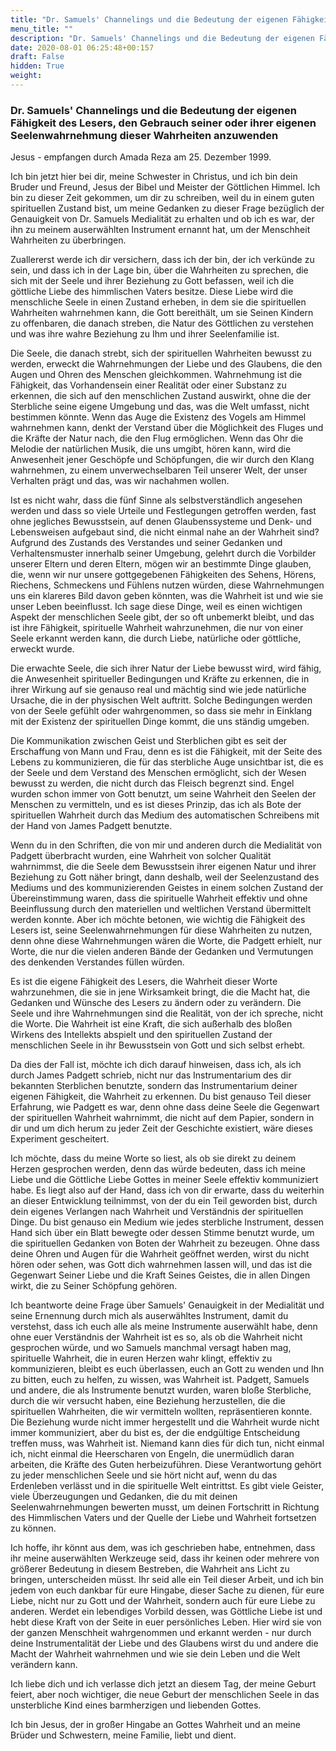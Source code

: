 ```yaml
---
title: "Dr. Samuels' Channelings und die Bedeutung der eigenen Fähigkeit des Lesers, den Gebrauch seiner oder ihrer eigenen Seelenwahrnehmung dieser Wahrheiten anzuwenden"
menu_title: ""
description: "Dr. Samuels' Channelings und die Bedeutung der eigenen Fähigkeit des Lesers, den Gebrauch seiner oder ihrer eigenen Seelenwahrnehmung dieser Wahrheiten anzuwenden"
date: 2020-08-01 06:25:48+00:157
draft: False
hidden: True
weight:
---
```

### Dr. Samuels' Channelings und die Bedeutung der eigenen Fähigkeit des Lesers, den Gebrauch seiner oder ihrer eigenen Seelenwahrnehmung dieser Wahrheiten anzuwenden

Jesus - empfangen durch Amada Reza am 25. Dezember 1999.

Ich bin jetzt hier bei dir, meine Schwester in Christus, und ich bin dein Bruder und Freund, Jesus der Bibel und Meister der Göttlichen Himmel. Ich bin zu dieser Zeit gekommen, um dir zu schreiben, weil du in einem guten spirituellen Zustand bist, um meine Gedanken zu dieser Frage bezüglich der Genauigkeit von Dr. Samuels Medialität zu erhalten und ob ich es war, der ihn zu meinem auserwählten Instrument ernannt hat, um der Menschheit Wahrheiten zu überbringen.

Zuallererst werde ich dir versichern, dass ich der bin, der ich verkünde zu sein, und dass ich in der Lage bin, über die Wahrheiten zu sprechen, die sich mit der Seele und ihrer Beziehung zu Gott befassen, weil ich die göttliche Liebe des himmlischen Vaters besitze. Diese Liebe wird die menschliche Seele in einen Zustand erheben, in dem sie die spirituellen Wahrheiten wahrnehmen kann, die Gott bereithält, um sie Seinen Kindern zu offenbaren, die danach streben, die Natur des Göttlichen zu verstehen und was ihre wahre Beziehung zu Ihm und ihrer Seelenfamilie ist.

Die Seele, die danach strebt, sich der spirituellen Wahrheiten bewusst zu werden, erweckt die Wahrnehmungen der Liebe und des Glaubens, die den Augen und Ohren des Menschen gleichkommen. Wahrnehmung ist die Fähigkeit, das Vorhandensein einer Realität oder einer Substanz zu erkennen, die sich auf den menschlichen Zustand auswirkt, ohne die der Sterbliche seine eigene Umgebung und das, was die Welt umfasst, nicht bestimmen könnte. Wenn das Auge die Existenz des Vogels am Himmel wahrnehmen kann, denkt der Verstand über die Möglichkeit des Fluges und die Kräfte der Natur nach, die den Flug ermöglichen. Wenn das Ohr die Melodie der natürlichen Musik, die uns umgibt, hören kann, wird die Anwesenheit jener Geschöpfe und Schöpfungen, die wir durch den Klang wahrnehmen, zu einem unverwechselbaren Teil unserer Welt, der unser Verhalten prägt und das, was wir nachahmen wollen.

Ist es nicht wahr, dass die fünf Sinne als selbstverständlich angesehen werden und dass so viele Urteile und Festlegungen getroffen werden, fast ohne jegliches Bewusstsein, auf denen Glaubenssysteme und Denk- und Lebensweisen aufgebaut sind, die nicht einmal nahe an der Wahrheit sind? Aufgrund des Zustands des Verstandes und seiner Gedanken und Verhaltensmuster innerhalb seiner Umgebung, gelehrt durch die Vorbilder unserer Eltern und deren Eltern, mögen wir an bestimmte Dinge glauben, die, wenn wir nur unsere gottgegebenen Fähigkeiten des Sehens, Hörens, Riechens, Schmeckens und Fühlens nutzen würden, diese Wahrnehmungen uns ein klareres Bild davon geben könnten, was die Wahrheit ist und wie sie unser Leben beeinflusst. Ich sage diese Dinge, weil es einen wichtigen Aspekt der menschlichen Seele gibt, der so oft unbemerkt bleibt, und das ist ihre Fähigkeit, spirituelle Wahrheit wahrzunehmen, die nur von einer Seele erkannt werden kann, die durch Liebe, natürliche oder göttliche, erweckt wurde.

Die erwachte Seele, die sich ihrer Natur der Liebe bewusst wird, wird fähig, die Anwesenheit spiritueller Bedingungen und Kräfte zu erkennen, die in ihrer Wirkung auf sie genauso real und mächtig sind wie jede natürliche Ursache, die in der physischen Welt auftritt. Solche Bedingungen werden von der Seele gefühlt oder wahrgenommen, so dass sie mehr in Einklang mit der Existenz der spirituellen Dinge kommt, die uns ständig umgeben.

Die Kommunikation zwischen Geist und Sterblichen gibt es seit der Erschaffung von Mann und Frau, denn es ist die Fähigkeit, mit der Seite des Lebens zu kommunizieren, die für das sterbliche Auge unsichtbar ist, die es der Seele und dem Verstand des Menschen ermöglicht, sich der Wesen bewusst zu werden, die nicht durch das Fleisch begrenzt sind. Engel wurden schon immer von Gott benutzt, um seine Wahrheit den Seelen der Menschen zu vermitteln, und es ist dieses Prinzip, das ich als Bote der spirituellen Wahrheit durch das Medium des automatischen Schreibens mit der Hand von James Padgett benutzte.

Wenn du in den Schriften, die von mir und anderen durch die Medialität von Padgett überbracht wurden, eine Wahrheit von solcher Qualität wahrnimmst, die die Seele dem Bewusstsein ihrer eigenen Natur und ihrer Beziehung zu Gott näher bringt, dann deshalb, weil der Seelenzustand des Mediums und des kommunizierenden Geistes in einem solchen Zustand der Übereinstimmung waren, dass die spirituelle Wahrheit effektiv und ohne Beeinflussung durch den materiellen und weltlichen Verstand übermittelt werden konnte. Aber ich möchte betonen, wie wichtig die Fähigkeit des Lesers ist, seine Seelenwahrnehmungen für diese Wahrheiten zu nutzen, denn ohne diese Wahrnehmungen wären die Worte, die Padgett erhielt, nur Worte, die nur die vielen anderen Bände der Gedanken und Vermutungen des denkenden Verstandes füllen würden.

Es ist die eigene Fähigkeit des Lesers, die Wahrheit dieser Worte wahrzunehmen, die sie in jene Wirksamkeit bringt, die die Macht hat, die Gedanken und Wünsche des Lesers zu ändern oder zu verändern. Die Seele und ihre Wahrnehmungen sind die Realität, von der ich spreche, nicht die Worte. Die Wahrheit ist eine Kraft, die sich außerhalb des bloßen Wirkens des Intellekts abspielt und den spirituellen Zustand der menschlichen Seele in ihr Bewusstsein von Gott und sich selbst erhebt.

Da dies der Fall ist, möchte ich dich darauf hinweisen, dass ich, als ich durch James Padgett schrieb, nicht nur das Instrumentarium des dir bekannten Sterblichen benutzte, sondern das Instrumentarium deiner eigenen Fähigkeit, die Wahrheit zu erkennen. Du bist genauso Teil dieser Erfahrung, wie Padgett es war, denn ohne dass deine Seele die Gegenwart der spirituellen Wahrheit wahrnimmt, die nicht auf dem Papier, sondern in dir und um dich herum zu jeder Zeit der Geschichte existiert, wäre dieses Experiment gescheitert.

Ich möchte, dass du meine Worte so liest, als ob sie direkt zu deinem Herzen gesprochen werden, denn das würde bedeuten, dass ich meine Liebe und die Göttliche Liebe Gottes in meiner Seele effektiv kommuniziert habe. Es liegt also auf der Hand, dass ich von dir erwarte, dass du weiterhin an dieser Entwicklung teilnimmst, von der du ein Teil geworden bist, durch dein eigenes Verlangen nach Wahrheit und Verständnis der spirituellen Dinge. Du bist genauso ein Medium wie jedes sterbliche Instrument, dessen Hand sich über ein Blatt bewegte oder dessen Stimme benutzt wurde, um die spirituellen Gedanken von Boten der Wahrheit zu bezeugen. Ohne dass deine Ohren und Augen für die Wahrheit geöffnet werden, wirst du nicht hören oder sehen, was Gott dich wahrnehmen lassen will, und das ist die Gegenwart Seiner Liebe und die Kraft Seines Geistes, die in allen Dingen wirkt, die zu Seiner Schöpfung gehören.

Ich beantworte deine Frage über Samuels' Genauigkeit in der Medialität und seine Ernennung durch mich als auserwähltes Instrument, damit du verstehst, dass ich euch alle als meine Instrumente auserwählt habe, denn ohne euer Verständnis der Wahrheit ist es so, als ob die Wahrheit nicht gesprochen würde, und wo Samuels manchmal versagt haben mag, spirituelle Wahrheit, die in euren Herzen wahr klingt, effektiv zu kommunizieren, bleibt es euch überlassen, euch an Gott zu wenden und Ihn zu bitten, euch zu helfen, zu wissen, was Wahrheit ist. Padgett, Samuels und andere, die als Instrumente benutzt wurden, waren bloße Sterbliche, durch die wir versucht haben, eine Beziehung herzustellen, die die spirituellen Wahrheiten, die wir vermitteln wollten, repräsentieren konnte. Die Beziehung wurde nicht immer hergestellt und die Wahrheit wurde nicht immer kommuniziert, aber du bist es, der die endgültige Entscheidung treffen muss, was Wahrheit ist. Niemand kann dies für dich tun, nicht einmal ich, nicht einmal die Heerscharen von Engeln, die unermüdlich daran arbeiten, die Kräfte des Guten herbeizuführen. Diese Verantwortung gehört zu jeder menschlichen Seele und sie hört nicht auf, wenn du das Erdenleben verlässt und in die spirituelle Welt eintrittst. Es gibt viele Geister, viele Überzeugungen und Gedanken, die du mit deinen Seelenwahrnehmungen bewerten musst, um deinen Fortschritt in Richtung des Himmlischen Vaters und der Quelle der Liebe und Wahrheit fortsetzen zu können.

Ich hoffe, ihr könnt aus dem, was ich geschrieben habe, entnehmen, dass ihr meine auserwählten Werkzeuge seid, dass ihr keinen oder mehrere von größerer Bedeutung in diesem Bestreben, die Wahrheit ans Licht zu bringen, unterscheiden müsst. Ihr seid alle ein Teil dieser Arbeit, und ich bin jedem von euch dankbar für eure Hingabe, dieser Sache zu dienen, für eure Liebe, nicht nur zu Gott und der Wahrheit, sondern auch für eure Liebe zu anderen. Werdet ein lebendiges Vorbild dessen, was Göttliche Liebe ist und hebt diese Kraft von der Seite in euer persönliches Leben. Hier wird sie von der ganzen Menschheit wahrgenommen und erkannt werden - nur durch deine Instrumentalität der Liebe und des Glaubens wirst du und andere die Macht der Wahrheit wahrnehmen und wie sie dein Leben und die Welt verändern kann.

Ich liebe dich und ich verlasse dich jetzt an diesem Tag, der meine Geburt feiert, aber noch wichtiger, die neue Geburt der menschlichen Seele in das unsterbliche Kind eines barmherzigen und liebenden Gottes.

Ich bin Jesus, der in großer Hingabe an Gottes Wahrheit und an meine Brüder und Schwestern, meine Familie, liebt und dient.
